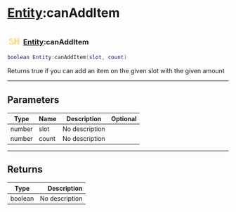# [Entity](../entity/README.md):canAddItem

### <img src="../../.gitbook/assets/shared.png" width="32" height="32" /> [Entity](../entity/README.md):canAddItem

```lua
boolean Entity:canAddItem(slot, count)
```

Returns true if you can add an item on the given slot with the given amount<br>

-----------------
## Parameters

| Type   | Name | Description | Optional |
| ------ | ---- | ----------- | -------: |
| number | slot | No description |  |
| number | count | No description |  |

-----------------
## Returns

| Type   | Description |
| ------ | ----------: |
| boolean | No description |
